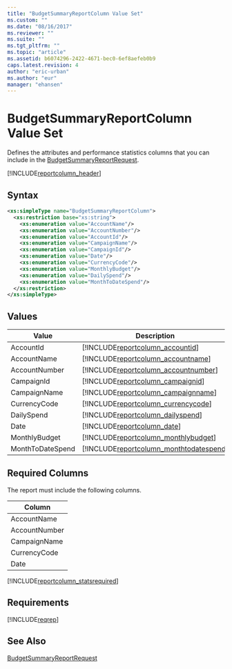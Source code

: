 ```yaml
---
title: "BudgetSummaryReportColumn Value Set"
ms.custom: ""
ms.date: "08/16/2017"
ms.reviewer: ""
ms.suite: ""
ms.tgt_pltfrm: ""
ms.topic: "article"
ms.assetid: b6074296-2422-4671-bec0-6ef8aefeb0b9
caps.latest.revision: 4
author: "eric-urban"
ms.author: "eur"
manager: "ehansen"
---
```

# BudgetSummaryReportColumn Value Set
Defines the attributes and performance statistics columns that you can include in the [BudgetSummaryReportRequest](../reporting-api/budgetsummaryreportrequest-data-object.md).

[!INCLUDE[reportcolumn_header](../reporting-api/includes/reportcolumn-header.md)]
## Syntax

```xml
<xs:simpleType name="BudgetSummaryReportColumn">
  <xs:restriction base="xs:string">
    <xs:enumeration value="AccountName"/>
    <xs:enumeration value="AccountNumber"/>
    <xs:enumeration value="AccountId"/>
    <xs:enumeration value="CampaignName"/>
    <xs:enumeration value="CampaignId"/>
    <xs:enumeration value="Date"/>
    <xs:enumeration value="CurrencyCode"/>
    <xs:enumeration value="MonthlyBudget"/>
    <xs:enumeration value="DailySpend"/>
    <xs:enumeration value="MonthToDateSpend"/>
  </xs:restriction>
</xs:simpleType>
```

## Values

|Value|Description|
|---------|---------------|
|AccountId|[!INCLUDE[reportcolumn_accountid](../reporting-api/includes/reportcolumn-accountid.md)]|
|AccountName|[!INCLUDE[reportcolumn_accountname](../reporting-api/includes/reportcolumn-accountname.md)]|
|AccountNumber|[!INCLUDE[reportcolumn_accountnumber](../reporting-api/includes/reportcolumn-accountnumber.md)]|
|CampaignId|[!INCLUDE[reportcolumn_campaignid](../reporting-api/includes/reportcolumn-campaignid.md)]|
|CampaignName|[!INCLUDE[reportcolumn_campaignname](../reporting-api/includes/reportcolumn-campaignname.md)]|
|CurrencyCode|[!INCLUDE[reportcolumn_currencycode](../reporting-api/includes/reportcolumn-currencycode.md)]|
|DailySpend|[!INCLUDE[reportcolumn_dailyspend](../reporting-api/includes/reportcolumn-dailyspend.md)]|
|Date|[!INCLUDE[reportcolumn_date](../reporting-api/includes/reportcolumn-date.md)]|
|MonthlyBudget|[!INCLUDE[reportcolumn_monthlybudget](../reporting-api/includes/reportcolumn-monthlybudget.md)]|
|MonthToDateSpend|[!INCLUDE[reportcolumn_monthtodatespend](../reporting-api/includes/reportcolumn-monthtodatespend.md)]|

## <a name="requiredcolumns"></a>Required Columns
The report must include the following columns.

|Column|
|----------|
|AccountName|
|AccountNumber|
|CampaignName|
|CurrencyCode|
|Date|
[!INCLUDE[reportcolumn_statsrequired](../reporting-api/includes/reportcolumn-statsrequired.md)]
## Requirements
[!INCLUDE[reqrep](../reporting-api/includes/reqrep.md)]
## See Also
[BudgetSummaryReportRequest](../reporting-api/budgetsummaryreportrequest-data-object.md)

